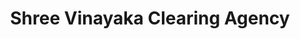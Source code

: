 ---
title: "Shree Vinayaka Clearing Agency"
url: /bengaluru/shree-vinayaka-clearing-agency/
shop: Wäscherei
---